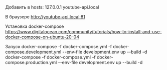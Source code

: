 Добавить в hosts:
127.0.0.1 youtube-api.local

В браузере http://youtube-api.local:81

Установка docker-compose
https://www.digitalocean.com/community/tutorials/how-to-install-and-use-docker-compose-on-ubuntu-20-04

Запуск
docker-compose -f docker-compose.yml -f docker-compose.development.yml --env-file development.env up --build -d
docker-compose -f docker-compose.yml -f docker-compose.production.yml --env-file development.env up --build -d
